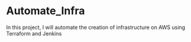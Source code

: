 # Automate_Infra
In this project, I will automate the creation of infrastructure on AWS using Terraform and Jenkins
